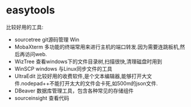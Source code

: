 # easytools

比较好用的工具:
* sourcetree git源码管理 Win
* MobaXterm 多功能的终端常用来进行主机的端口转发.因为需要连跳板机,然后再访问web.
* WizTree 查看windows下的文件目录树,扫描很快,清理磁盘时用到
* WinSCP  windows 与Linux同步文件的工具
* UltraEdit 比较好用的收费软件,是个文本编辑器,能够打开大文件.nodepad++不能打开太大的文件会卡死,如500m的json文件.
* DBeaver 数据库管理工具，包含各种常见的存储组件
* sourceinsight 查看代码
